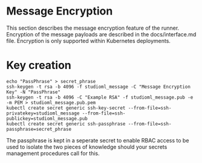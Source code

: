 # Message Encryption

This section describes the message encryption feature of the runner.  Encryption of the message payloads are described in the docs/interface.md file.  Encryption is only supported within Kubernetes deployments.

# Key creation

```
echo "PassPhrase" > secret_phrase
ssh-keygen -t rsa -b 4096 -f studioml_message -C "Message Encryption Key" -N "PassPhrase"
ssh-keygen -t rsa -b 4096 -C "Example RSA" -f studioml_message.pub -e -m PEM > studioml_message.pub.pem
kubectl create secret generic ssh-key-secret --from-file=ssh-privatekey=studioml_message --from-file=ssh-publickey=studioml_message.pub
kubectl create secret generic ssh-passphrase --from-file=ssh-passphrase=secret_phrase
```

The passphrase is kept in a seperate secret to enable RBAC access to be used to isolate the two pieces of knowledge should your secrets management procedures call for this.

